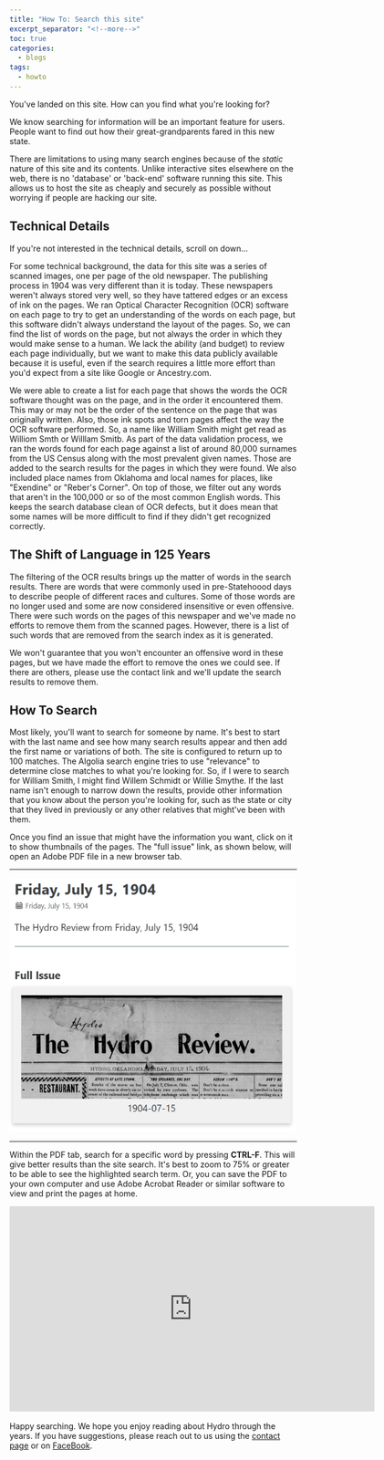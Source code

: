 ```yaml
---
title: "How To: Search this site"
excerpt_separator: "<!--more-->"
toc: true
categories:
  - blogs
tags: 
  - howto
---
```


You've landed on this site. How can you find what you're looking for?

<!--more-->

We know searching for information will be an important feature for users. People want to find out how their great-grandparents fared in this new state.

There are limitations to using many search engines because of the *static* nature of this site and its contents. Unlike interactive sites elsewhere on the web, there is no 'database' or 'back-end' software running this site. This allows us to host the site as cheaply and securely as possible without worrying if people are hacking our site.

## Technical Details

If you're not interested in the technical details, scroll on down...

For some technical background, the data for this site was a series of scanned images, one per page of the old newspaper. The publishing process in 1904 was very different than it is today. These newspapers weren't always stored very well, so they have tattered edges or an excess of ink on the pages. We ran Optical Character Recognition (OCR) software on each page to try to get an understanding of the words on each page, but this software didn't always understand the layout of the pages. So, we can find the list of words on the page, but not always the order in which they would make sense to a human. We lack the ability (and budget) to review each page individually, but we want to make this data publicly available because it is useful, even if the search requires a little more effort than you'd expect from a site like Google or Ancestry.com.

We were able to create a list for each page that shows the words the OCR software thought was on the page, and in the order it encountered them. This may or may not be the order of the sentence on the page that was originally written. Also, those ink spots and torn pages affect the way the OCR software performed. So, a name like William Smith might get read as Williom Smth or Willlam Smitb. As part of the data validation process, we ran the words found for each page against a list of around 80,000 surnames from the US Census along with the most prevalent given names. Those are added to the search results for the pages in which they were found. We also included place names from Oklahoma and local names for places, like "Exendine" or "Reber's Corner". On top of those, we filter out any words that aren't in the 100,000 or so of the most common English words. This keeps the search database clean of OCR defects, but it does mean that some names will be more difficult to find if they didn't get recognized correctly.

## The Shift of Language in 125 Years

The filtering of the OCR results brings up the matter of words in the search results. There are words that were commonly used in pre-Statehoood days to describe people of different races and cultures. Some of those words are no longer used and some are now considered insensitive or even offensive. There were such words on the pages of this newspaper and we've made no efforts to remove them from the scanned pages. However, there is a list of such words that are removed from the search index as it is generated. 

We won't guarantee that you won't encounter an offensive word in these pages, but we have made the effort to remove the ones we could see. If there are others, please use the contact link and we'll update the search results to remove them.

## How To Search

Most likely, you'll want to search for someone by name. It's best to start with the last name and see how many search results appear and then add the first name or variations of both. The site is configured to return up to 100 matches. The Algolia search engine tries to use "relevance" to determine close matches to what you're looking for. So, if I were to search for William Smith, I might find Willem Schmidt or Willie Smythe. If the last name isn't enough to narrow down the results, provide other information that you know about the person you're looking for, such as the state or city that they lived in previously or any other relatives that might've been with them.

Once you find an issue that might have the information you want, click on it to show thumbnails of the pages. The "full issue" link, as shown below, will open an Adobe PDF file in a new browser tab.

___

![masthead example](/assets/images/2025-09-01/fullissue.png)

___

Within the PDF tab, search for a specific word by pressing **CTRL-F**. This will give better results than the site search. It's best to zoom to 75% or greater to be able to see the highlighted search term. Or, you can save the PDF to your own computer and use Adobe Acrobat Reader or similar software to view and print the pages at home.

<iframe width="640" height="360" src="https://www.youtube-nocookie.com/embed/qP4pABbWtfA?controls=0" frameborder="0" allowfullscreen></iframe>

Happy searching. We hope you enjoy reading about Hydro through the years. If you have suggestions, please reach out to us using the [contact page](/contact) or on [FaceBook](https://www.facebook.com/groups/1016477133673656).
